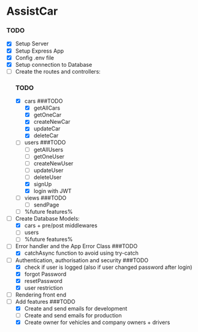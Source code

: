 # AssistCar


### TODO

- [x] Setup Server
- [x] Setup Express App
- [x] Config .env file
- [x] Setup connection to Database
- [ ] Create the routes and controllers:
    ### TODO
    - [x] cars
        ###TODO
        - [x] getAllCars
        - [x] getOneCar
        - [x] createNewCar
        - [x] updateCar
        - [x] deleteCar

    - [ ] users
        ###TODO
        - [ ] getAllUsers
        - [ ] getOneUser
        - [ ] createNewUser
        - [ ] updateUser
        - [ ] deleteUser
        - [x] signUp
        - [x] login with JWT

    - [ ] views
        ###TODO
        - [ ] sendPage

    - [ ] %future features%
- [ ] Create Database Models:
    - [x] cars + pre/post middlewares
    - [ ] users
    - [ ] %future features%
- [ ] Error handler and the App Error Class
    ###TODO
    - [x] catchAsync function to avoid using try-catch
- [ ] Authentication, authorisation and security
    ###TODO
    - [x] check if user is logged (also if user changed password after login)
    - [x] forgot Password
    - [x] resetPassword
    - [x] user restriction
- [ ] Rendering front end
- [ ] Add features
    ###TODO
    - [x] Create and send emails for development
    - [ ] Create and send emails for production
    - [x] Create owner for vehicles and company owners + drivers
